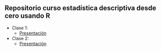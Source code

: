 ## Repositorio curso estadística descriptiva desde cero usando R

- Clase 1:
  - [Presentación](https://saryace.github.io/estacion_estadistica/01_clase/)
- Clase 2:
  - [Presentación](https://saryace.github.io/estacion_estadistica/02_clase/)